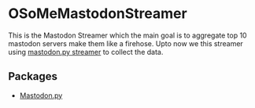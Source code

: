# OSoMeMastodonStreamer

This is the Mastodon Streamer which the main goal is to aggregate top 10 mastodon servers make them like a firehose. Upto now we this streamer using [mastodon.py streamer](https://mastodonpy.readthedocs.io/en/stable/10_streaming.html#stream-endpoints) 
to collect the data.

## Packages
- [Mastodon.py](https://mastodonpy.readthedocs.io/en/stable/index.html)

